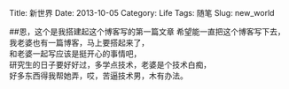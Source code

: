 Title: 新世界
Date: 2013-10-05
Category: Life
Tags: 随笔
Slug: new_world

##恩，这个是我搭建起这个博客写的第一篇文章
希望能一直把这个博客写下去，我老婆也有一篇博客，马上要搭起来了，  
和老婆一起写应该是挺开心的事情吧，  
研究生的日子要好好过，多学点技术，老婆是个技术白痴，  
好多东西得我帮她弄，哎，苦逼技术男，木有办法。
